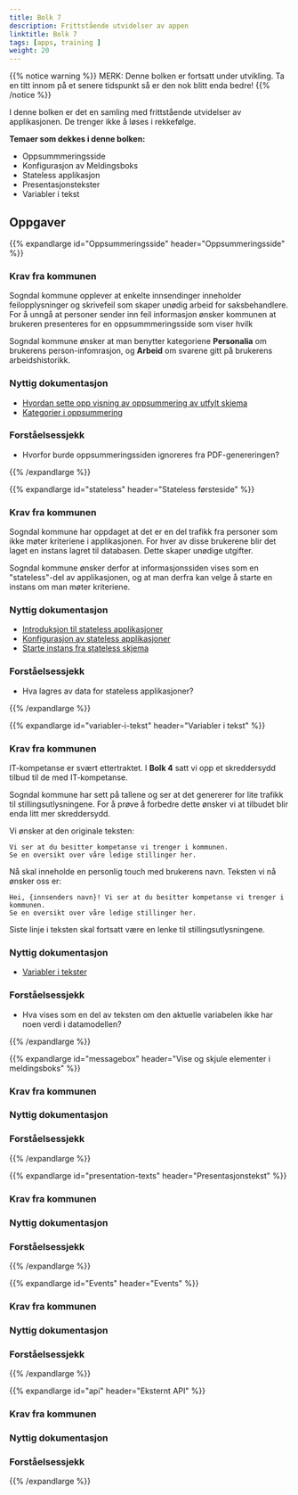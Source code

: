```yaml
---
title: Bolk 7
description: Frittstående utvidelser av appen
linktitle: Bolk 7
tags: [apps, training ]
weight: 20
---
```


{{% notice warning %}}
MERK: Denne bolken er fortsatt under utvikling. Ta en titt innom på et senere tidspunkt så er den nok blitt enda bedre!
{{% /notice %}}

I denne bolken er det en samling med frittstående utvidelser av applikasjonen. De trenger ikke å løses i rekkefølge.


**Temaer som dekkes i denne bolken:**
- Oppsummmeringsside
- Konfigurasjon av Meldingsboks
- Stateless applikasjon
- Presentasjonstekster
- Variabler i tekst

## Oppgaver

{{% expandlarge id="Oppsummeringsside" header="Oppsummeringsside" %}}
### Krav fra kommunen
Sogndal kommune opplever at enkelte innsendinger inneholder feilopplysninger og skrivefeil som skaper unødig arbeid for saksbehandlere.
For å unngå at personer sender inn feil informasjon ønsker kommunen at brukeren presenteres for en oppsummmeringsside som viser hvilk

Sogndal kommune ønsker at man benytter kategoriene **Personalia** om brukerens person-infomrasjon, og **Arbeid** om svarene gitt på brukerens arbeidshistorikk.

### Nyttig dokumentasjon
- [Hvordan sette opp visning av oppsummering av utfylt skjema](../development/ux/pages/summary/)
- [Kategorier i oppsummering](../development/ux/pages/summary/#kategorier)

### Forståelsessjekk
- Hvorfor burde oppsummeringssiden ignoreres fra PDF-genereringen?

{{% /expandlarge %}}


{{% expandlarge id="stateless" header="Stateless førsteside" %}}
### Krav fra kommunen
Sogndal kommune har oppdaget at det er en del trafikk fra personer som ikke møter kriteriene i applikasjonen.
For hver av disse brukerene blir det laget en instans lagret til databasen. Dette skaper unødige utgifter.

Sogndal kommune ønsker derfor at informasjonssiden vises som en "stateless"-del av applikasjonen, og at man derfra kan velge å starte en instans om man
møter kriteriene.

### Nyttig dokumentasjon
- [Introduksjon til stateless applikasjoner](../development/configuration/stateless/#introduksjon-til-stateless-applikasjoner)
- [Konfigurasjon av stateless applikasjoner](../development/configuration/stateless/#konfigurasjon)
- [Starte instans fra stateless skjema](../development/configuration/stateless/#starte-instans-fra-et-stateless-skjema)
### Forståelsessjekk
- Hva lagres av data for stateless applikasjoner?

{{% /expandlarge %}}


{{% expandlarge id="variabler-i-tekst" header="Variabler i tekst" %}}
### Krav fra kommunen
IT-kompetanse er svært ettertraktet. I **Bolk 4** satt vi opp et skreddersydd tilbud til de med IT-kompetanse.

Sogndal kommune har sett på tallene og ser at det genererer for lite trafikk til stillingsutlysningene.
For å prøve å forbedre dette ønsker vi at tilbudet blir enda litt mer skreddersydd.

Vi ønsker at den originale teksten:

```rich
Vi ser at du besitter kompetanse vi trenger i kommunen.
Se en oversikt over våre ledige stillinger her.
```

Nå skal inneholde en personlig touch med brukerens navn. Teksten vi nå ønsker oss er:

```rich
Hei, {innsenders navn}! Vi ser at du besitter kompetanse vi trenger i kommunen.
Se en oversikt over våre ledige stillinger her.
```

Siste linje i teksten skal fortsatt være en lenke til stillingsutlysningene.

### Nyttig dokumentasjon
-  [Variabler i tekster](../development/ux/texts/#variabler-i-tekster)

### Forståelsessjekk
- Hva vises som en del av teksten om den aktuelle variabelen ikke har noen verdi i datamodellen?

{{% /expandlarge %}}


{{% expandlarge id="messagebox" header="Vise og skjule elementer i meldingsboks" %}}
### Krav fra kommunen


### Nyttig dokumentasjon

### Forståelsessjekk
{{% /expandlarge %}}

{{% expandlarge id="presentation-texts" header="Presentasjonstekst" %}}
### Krav fra kommunen


### Nyttig dokumentasjon

### Forståelsessjekk
{{% /expandlarge %}}

{{% expandlarge id="Events" header="Events" %}}
### Krav fra kommunen


### Nyttig dokumentasjon

### Forståelsessjekk
{{% /expandlarge %}}



{{% expandlarge id="api" header="Eksternt API" %}}
### Krav fra kommunen


### Nyttig dokumentasjon

### Forståelsessjekk
{{% /expandlarge %}}
